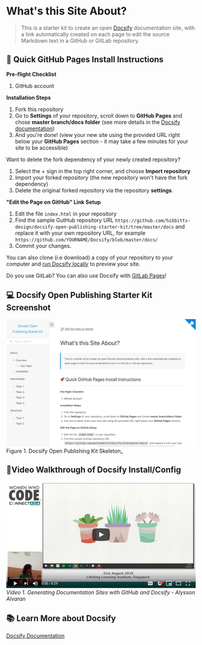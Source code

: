 # What's this Site About?

> This is a starter kit to create an open [Docsify](https://docsify.js.org) documentation site, with a link automatically created on each page to edit the source Markdown text in a GitHub or GitLab repository.

🚀 Quick GitHub Pages Install Instructions
---
**Pre-flight Checklist**  

1. GitHub account

**Installation Steps**  

1. Fork this repository
2. Go to **Settings** of your repository, scroll down to **GitHub Pages** and chose **master branch/docs folder** (see more details in the [Docsify documentation](https://docsify.now.sh/deploy?id=gitlab-pages))
3. And you're done! (view your new site using the provided URL right below your **GitHub Pages** section - it may take a few minutes for your site to be accessible)

Want to delete the fork dependency of your newly created repository?

1. Select the + sign in the top right corner, and choose **Import repository**
2. Import your forked repository (the new repository won't have the fork dependency)
3. Delete the original forked repository via the repository **settings**.

**"Edit the Page on GitHub" Link Setup**  

1. Edit the file `index.html` in your repository
2. Find the sample GutHub repository URL `https://github.com/hibbitts-design/docsify-open-publishing-starter-kit/tree/master/docs` and replace it with your own repository URL, for example `https://github.com/YOURNAME/Docsify/blob/master/docs/`
3. Commit your changes.

You can also clone (i.e download) a copy of your repository to your computer and [run Docsify locally](https://docsify.js.org/#/quickstart) to preview your site.

Do you use GitLab? You can also use Docsify with [GitLab Pages](https://docsify.now.sh/deploy?id=gitlab-pages)!

💻 Docsify Open Publishing Starter Kit Screenshot
---
![ Docsify Open Publishing Kit Skeleton](screenshot.png)
Figure 1. Docsify Open Publishing Kit Skeleton_

📼Video Walkthrough of Docsify Install/Config
---
[![Generating Documentation Sites with GitHub and Docsify - Alysson Alvaran](youtube.png)](https://www.youtube.com/watch?v=TV88lp7egMw)  
_Video 1. Generating Documentation Sites with GitHub and Docsify - Alysson Alvaran_

📚 Learn More about Docsify
---
[ Docsify Documentation](https://docsify.js.org/#/?id=docsifyg)
